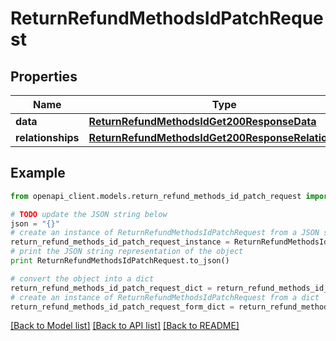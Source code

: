 # ReturnRefundMethodsIdPatchRequest


## Properties
Name | Type | Description | Notes
------------ | ------------- | ------------- | -------------
**data** | [**ReturnRefundMethodsIdGet200ResponseData**](ReturnRefundMethodsIdGet200ResponseData.md) |  | [optional] 
**relationships** | [**ReturnRefundMethodsIdGet200ResponseRelationships**](ReturnRefundMethodsIdGet200ResponseRelationships.md) |  | [optional] 

## Example

```python
from openapi_client.models.return_refund_methods_id_patch_request import ReturnRefundMethodsIdPatchRequest

# TODO update the JSON string below
json = "{}"
# create an instance of ReturnRefundMethodsIdPatchRequest from a JSON string
return_refund_methods_id_patch_request_instance = ReturnRefundMethodsIdPatchRequest.from_json(json)
# print the JSON string representation of the object
print ReturnRefundMethodsIdPatchRequest.to_json()

# convert the object into a dict
return_refund_methods_id_patch_request_dict = return_refund_methods_id_patch_request_instance.to_dict()
# create an instance of ReturnRefundMethodsIdPatchRequest from a dict
return_refund_methods_id_patch_request_form_dict = return_refund_methods_id_patch_request.from_dict(return_refund_methods_id_patch_request_dict)
```
[[Back to Model list]](../README.md#documentation-for-models) [[Back to API list]](../README.md#documentation-for-api-endpoints) [[Back to README]](../README.md)


